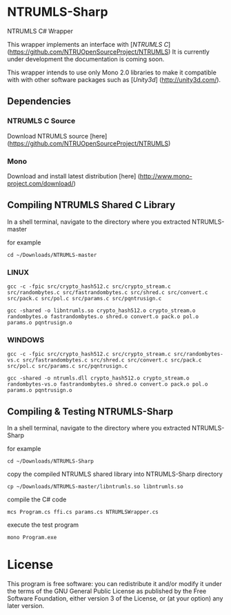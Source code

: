 # NTRUMLS-Sharp
NTRUMLS C# Wrapper

This wrapper implements an interface with [*NTRUMLS C*] (https://github.com/NTRUOpenSourceProject/NTRUMLS) It is currently under development the documentation is coming soon.

This wrapper intends to use only Mono 2.0  libraries to make it compatible with with other software packages such as [*Unity3d*] (http://unity3d.com/).   

## Dependencies

### NTRUMLS C Source

Download NTRUMLS source [here] (https://github.com/NTRUOpenSourceProject/NTRUMLS)

### Mono

Download and install latest distribution [here] (http://www.mono-project.com/download/)

## Compiling NTRUMLS Shared C Library

In a shell terminal, navigate to the directory where you extracted NTRUMLS-master

for example

`cd ~/Downloads/NTRUMLS-master`

### LINUX
`gcc -c -fpic src/crypto_hash512.c src/crypto_stream.c src/randombytes.c src/fastrandombytes.c src/shred.c src/convert.c src/pack.c src/pol.c src/params.c src/pqntrusign.c`

`gcc -shared -o libntrumls.so crypto_hash512.o crypto_stream.o randombytes.o fastrandombytes.o shred.o convert.o pack.o pol.o params.o pqntrusign.o`

### WINDOWS
`gcc -c -fpic src/crypto_hash512.c src/crypto_stream.c src/randombytes-vs.c src/fastrandombytes.c src/shred.c src/convert.c src/pack.c src/pol.c src/params.c src/pqntrusign.c`

`gcc -shared -o ntrumls.dll crypto_hash512.o crypto_stream.o randombytes-vs.o fastrandombytes.o shred.o convert.o pack.o pol.o params.o pqntrusign.o`

## Compiling & Testing NTRUMLS-Sharp

In a shell terminal, navigate to the directory where you extracted NTRUMLS-Sharp

for example

`cd ~/Downloads/NTRUMLS-Sharp`

copy the compiled NTRUMLS shared library into NTRUMLS-Sharp directory

`cp ~/Downloads/NTRUMLS-master/libntrumls.so libntrumls.so`

compile the C# code

`mcs Program.cs ffi.cs params.cs NTRUMLSWrapper.cs`

execute the test program

`mono Program.exe`

# License

This program is free software: you can redistribute it and/or modify it under the terms of the GNU General Public License as published by the Free Software Foundation, either version 3 of the License, or (at your option) any later version.
